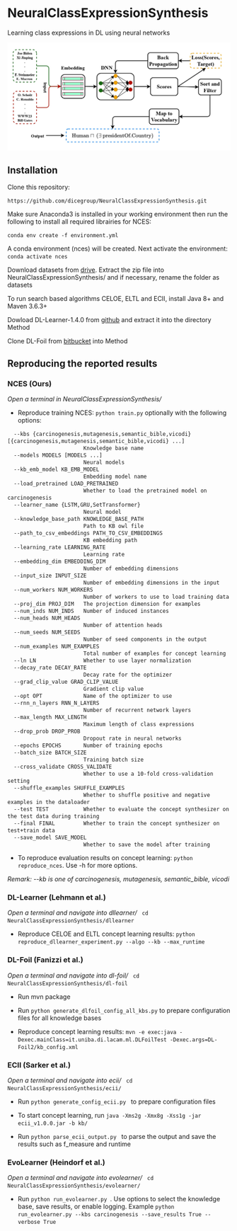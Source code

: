 # NeuralClassExpressionSynthesis
Learning class expressions in DL using neural networks


![ncel-dlo](nces.jpg)

## Installation

Clone this repository:
```
https://github.com/dicegroup/NeuralClassExpressionSynthesis.git
``` 

Make sure Anaconda3 is installed in your working environment then run the following to install all required librairies for NCES:
```
conda env create -f environment.yml
```
A conda environment (nces) will be created. Next activate the environment:
``` conda activate nces```

Download datasets from [drive](https://drive.google.com/file/d/16tmjo1OZ5MqY_JwXUg5Fj1WxfWtOXACe/view?usp=sharing). Extract the zip file into NeuralClassExpressionSynthesis/ and if necessary, rename the folder as datasets

To run search based algorithms CELOE, ELTL and ECII, install Java 8+ and Maven 3.6.3+

Dowload DL-Learner-1.4.0 from [github](https://github.com/SmartDataAnalytics/DL-Learner/releases) and extract it into the directory Method

Clone DL-Foil from [bitbucket](https://bitbucket.org/grizzo001/dl-foil.git) into Method

## Reproducing the reported results

### NCES (Ours)


*Open a terminal in NeuralClassExpressionSynthesis/*
- Reproduce training NCES: ``` python train.py ``` optionally with the following options:

``` 
  --kbs {carcinogenesis,mutagenesis,semantic_bible,vicodi} [{carcinogenesis,mutagenesis,semantic_bible,vicodi} ...]
                        Knowledge base name
  --models MODELS [MODELS ...]
                        Neural models
  --kb_emb_model KB_EMB_MODEL
                        Embedding model name
  --load_pretrained LOAD_PRETRAINED
                        Whether to load the pretrained model on carcinogenesis
  --learner_name {LSTM,GRU,SetTransformer}
                        Neural model
  --knowledge_base_path KNOWLEDGE_BASE_PATH
                        Path to KB owl file
  --path_to_csv_embeddings PATH_TO_CSV_EMBEDDINGS
                        KB embedding path
  --learning_rate LEARNING_RATE
                        Learning rate
  --embedding_dim EMBEDDING_DIM
                        Number of embedding dimensions
  --input_size INPUT_SIZE
                        Number of embedding dimensions in the input
  --num_workers NUM_WORKERS
                        Number of workers to use to load training data
  --proj_dim PROJ_DIM   The projection dimension for examples
  --num_inds NUM_INDS   Number of induced instances
  --num_heads NUM_HEADS
                        Number of attention heads
  --num_seeds NUM_SEEDS
                        Number of seed components in the output
  --num_examples NUM_EXAMPLES
                        Total number of examples for concept learning
  --ln LN               Whether to use layer normalization
  --decay_rate DECAY_RATE
                        Decay rate for the optimizer
  --grad_clip_value GRAD_CLIP_VALUE
                        Gradient clip value
  --opt OPT             Name of the optimizer to use
  --rnn_n_layers RNN_N_LAYERS
                        Number of recurrent network layers
  --max_length MAX_LENGTH
                        Maximum length of class expressions
  --drop_prob DROP_PROB
                        Dropout rate in neural networks
  --epochs EPOCHS       Number of training epochs
  --batch_size BATCH_SIZE
                        Training batch size
  --cross_validate CROSS_VALIDATE
                        Whether to use a 10-fold cross-validation setting
  --shuffle_examples SHUFFLE_EXAMPLES
                        Whether to shuffle positive and negative examples in the dataloader
  --test TEST           Whether to evaluate the concept synthesizer on the test data during training
  --final FINAL         Whether to train the concept synthesizer on test+train data
  --save_model SAVE_MODEL
                        Whether to save the model after training
  ```

- To reproduce evaluation results on concept learning: ``` python reproduce_nces ```. Use -h for more options.

*Remark: --kb is one of carcinogenesis, mutagenesis, semantic_bible, vicodi*

### DL-Learner (Lehmann et al.)

*Open a terminal and navigate into dllearner/* ``` cd NeuralClassExpressionSynthesis/dllearner```
- Reproduce CELOE and ELTL concept learning results: ``` python reproduce_dllearner_experiment.py --algo --kb --max_runtime ```

### DL-Foil (Fanizzi et al.)

*Open a terminal and navigate into dl-foil/* ``` cd NeuralClassExpressionSynthesis/dl-foil```

- Run mvn package

- Run ` python generate_dlfoil_config_all_kbs.py ` to prepare configuration files for all knowledge bases

- Reproduce concept learning results: ` mvn -e exec:java -Dexec.mainClass=it.uniba.di.lacam.ml.DLFoilTest -Dexec.args=DL-Foil2/kb_config.xml `

### ECII (Sarker et al.)

*Open a terminal and navigate into ecii/* ``` cd NeuralClassExpressionSynthesis/ecii/```

- Run `python generate_config_ecii.py ` to prepare configuration files

- To start concept learning, run `java -Xms2g -Xmx8g -Xss1g -jar ecii_v1.0.0.jar -b kb/`

- Run `python parse_ecii_output.py ` to parse the output and save the results such as f_measure and runtime


### EvoLearner (Heindorf et al.)

*Open a terminal and navigate into evolearner/* ``` cd NeuralClassExpressionSynthesis/evolearner/```

- Run `python run_evolearner.py `. Use options to select the knowledge base, save results, or enable logging. Example `python run_evolearner.py --kbs carcinogenesis --save_results True --verbose True` 


